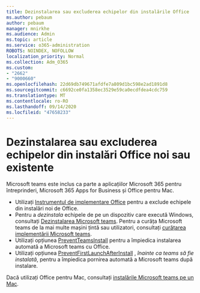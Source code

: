 ```yaml
---
title: Dezinstalarea sau excluderea echipelor din instalările Office
ms.author: pebaum
author: pebaum
manager: mnirkhe
ms.audience: Admin
ms.topic: article
ms.service: o365-administration
ROBOTS: NOINDEX, NOFOLLOW
localization_priority: Normal
ms.collection: Adm_O365
ms.custom:
- "2662"
- "9000660"
ms.openlocfilehash: 22d69db749671afdfe7a809d1bc598e2ad1891d8
ms.sourcegitcommit: c6692ce0fa1358ec3529e59ca0ecdfdea4cdc759
ms.translationtype: MT
ms.contentlocale: ro-RO
ms.lasthandoff: 09/14/2020
ms.locfileid: "47658233"
---
```

# <a name="uninstall-or-exclude-teams-from-new-or-existing-office-installations"></a>Dezinstalarea sau excluderea echipelor din instalări Office noi sau existente

Microsoft teams este inclus ca parte a aplicațiilor Microsoft 365 pentru întreprinderi, Microsoft 365 Apps for Business și Office pentru Mac.

- Utilizați [Instrumentul de implementare Office](https://docs.microsoft.com/deployoffice/teams-install#how-to-exclude-microsoft-teams-from-new-installations-of-microsoft-365-apps) pentru a exclude echipele din instalări noi de Office.
- Pentru a *dezinstala* echipele de pe un dispozitiv care execută Windows, consultați [Dezinstalarea Microsoft teams](https://support.office.com/article/3b159754-3c26-4952-abe7-57d27f5f4c81). Pentru a curăța Microsoft teams de la mai multe mașini țintă sau utilizatori, consultați [curățarea implementării Microsoft teams](https://docs.microsoft.com/microsoftteams/scripts/powershell-script-teams-deployment-clean-up).
- Utilizați opțiunea [PreventTeamsInstall](https://docs.microsoft.com/deployoffice/teams-install#use-group-policy-to-control-the-installation-of-microsoft-teams
) pentru a împiedica instalarea automată a Microsoft teams cu Office.
- Utilizați opțiunea [PreventFirstLaunchAfterInstall](https://docs.microsoft.com/deployoffice/teams-install#use-group-policy-to-prevent-microsoft-teams-from-starting-automatically-after-installation) , *înainte ca teams să fie instalată*, pentru a împiedica pornirea automată a Microsoft teams după instalare.

Dacă utilizați Office pentru Mac, consultați [instalările Microsoft teams pe un Mac](https://docs.microsoft.com/deployoffice/teams-install#microsoft-teams-installations-on-a-mac).